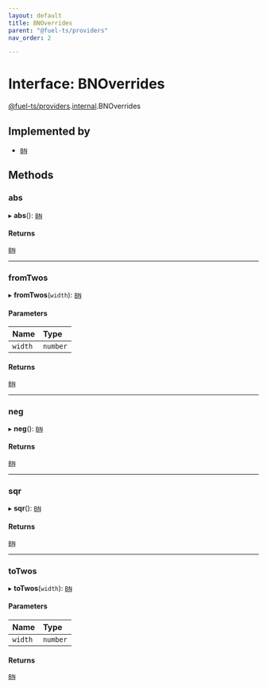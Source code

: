 ```yaml
---
layout: default
title: BNOverrides
parent: "@fuel-ts/providers"
nav_order: 2

---
```


# Interface: BNOverrides

[@fuel-ts/providers](../index.md).[internal](../namespaces/internal.md).BNOverrides

## Implemented by

- [`BN`](../classes/internal-BN.md)

## Methods

### abs

▸ **abs**(): [`BN`](../classes/internal-BN.md)

#### Returns

[`BN`](../classes/internal-BN.md)

___

### fromTwos

▸ **fromTwos**(`width`): [`BN`](../classes/internal-BN.md)

#### Parameters

| Name | Type |
| :------ | :------ |
| `width` | `number` |

#### Returns

[`BN`](../classes/internal-BN.md)

___

### neg

▸ **neg**(): [`BN`](../classes/internal-BN.md)

#### Returns

[`BN`](../classes/internal-BN.md)

___

### sqr

▸ **sqr**(): [`BN`](../classes/internal-BN.md)

#### Returns

[`BN`](../classes/internal-BN.md)

___

### toTwos

▸ **toTwos**(`width`): [`BN`](../classes/internal-BN.md)

#### Parameters

| Name | Type |
| :------ | :------ |
| `width` | `number` |

#### Returns

[`BN`](../classes/internal-BN.md)
